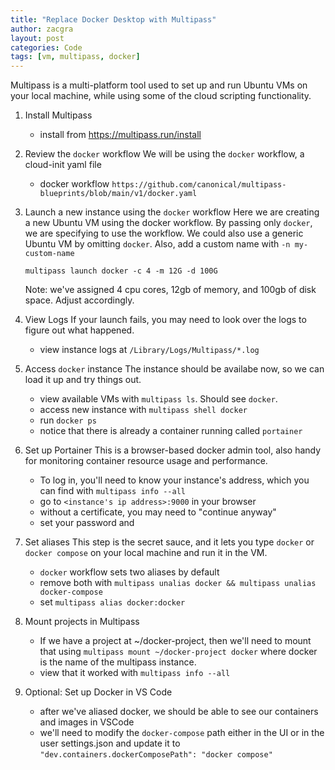 ```yaml
---
title: "Replace Docker Desktop with Multipass"
author: zacgra
layout: post
categories: Code
tags: [vm, multipass, docker]
---
```


Multipass is a multi-platform tool used to set up and run Ubuntu VMs on your local
machine, while using some of the cloud scripting functionality.

1. Install Multipass

   - install from https://multipass.run/install

2. Review the `docker` workflow
   We will be using the `docker` workflow, a cloud-init yaml file

   - docker workflow `https://github.com/canonical/multipass-blueprints/blob/main/v1/docker.yaml`

3. Launch a new instance using the `docker` workflow
   Here we are creating a new Ubuntu VM using the docker workflow. By passing only
   `docker`, we are specifying to use the workflow. We could also use a generic
   Ubuntu VM by omitting `docker`. Also, add a custom name with `-n my-custom-name`

   ```
   multipass launch docker -c 4 -m 12G -d 100G
   ```

   Note: we've assigned 4 cpu cores, 12gb of memory, and 100gb of disk space.
   Adjust accordingly.

4. View Logs
   If your launch fails, you may need to look over the logs to figure out what happened.

   - view instance logs at `/Library/Logs/Multipass/*.log`

5. Access `docker` instance
   The instance should be availabe now, so we can load it up and try things out.

   - view available VMs with `multipass ls`. Should see `docker`.
   - access new instance with `multipass shell docker`
   - run `docker ps`
   - notice that there is already a container running called `portainer`

6. Set up Portainer
   This is a browser-based docker admin tool, also handy for monitoring
   container resource usage and performance.

   - To log in, you'll need to know your instance's address, which you can find with
     `multipass info --all`
   - go to `<instance's ip address>:9000` in your browser
   - without a certificate, you may need to "continue anyway"
   - set your password and

7. Set aliases
   This step is the secret sauce, and it lets you type `docker` or `docker compose`
   on your local machine and run it in the VM.

   - `docker` workflow sets two aliases by default
   - remove both with `multipass unalias docker && multipass unalias docker-compose`
   - set `multipass alias docker:docker`

8. Mount projects in Multipass

   - If we have a project at ~/docker-project, then we'll need to mount that using
     `multipass mount ~/docker-project docker`
     where docker is the name of the multipass instance.
   - view that it worked with `multipass info --all`

9. Optional: Set up Docker in VS Code

   - after we've aliased docker, we should be able to see our containers and images in VSCode
   - we'll need to modify the `docker-compose` path either in the UI or in the user
     settings.json and update it to `"dev.containers.dockerComposePath": "docker compose"`
